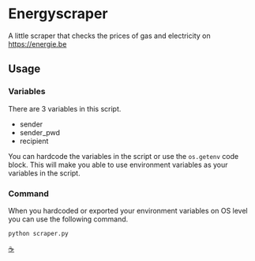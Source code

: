 # Energyscraper

A little scraper that checks the prices of gas and electricity on https://energie.be 

## Usage

### Variables

There are 3 variables in this script.

* sender
* sender_pwd
* recipient

You can hardcode the variables in the script or use the `os.getenv` code block.
This will make you able to use environment variables as your variables in the script.

### Command

When you hardcoded or exported your environment variables on OS level you can use the following command.

    python scraper.py

[:coffee:](https://www.buymeacoffee.com/kubernetian)

